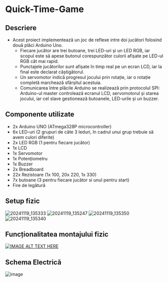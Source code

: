 # Quick-Time-Game
## Descriere
* Acest proiect implementează un joc de reflexe intre doi jucători folosind două plăci Arduino Uno.
  * Fiecare jucător are trei butoane, trei LED-uri și un LED RGB, iar scopul este să apese butonul corespunzător culorii afișate pe LED-ul RGB cât mai rapid.
  * Punctajele jucătorilor sunt afișate în timp real pe un ecran LCD, iar la final este declarat câștigătorul.
  * Un servomotor indică progresul jocului prin rotație, iar o rotație completă marchează sfârșitul acestuia.
  * Comunicarea între plăcile Arduino se realizează prin protocolul SPI: Arduino-ul master controlează ecranul LCD, servomotorul și starea jocului, iar cel slave gestionează butoanele, LED-urile și un buzzer.
## Componente utilizate
* 2x Arduino UNO (ATmega328P microcontroller)
* 6x LED-uri (2 grupuri de câte 3 leduri, în cadrul unui grup trebuie să avem culori diferite)
* 2x LED RGB (1 pentru fiecare jucător)
* 1x LCD
* 1x Servomotor
* 1x Potențiometru
* 1x Buzzer
* 2x Breadboard
* 22x Rezistoare (1x 100, 20x 220, 1x 330)
* 7x butoane (3 pentru fiecare jucător si unul pentru start)
* Fire de legătură
## Setup fizic
![20241119_135333](https://github.com/user-attachments/assets/6b9b253f-9630-469a-b801-cf9a8257a27f)
![20241119_135247](https://github.com/user-attachments/assets/1b89c08a-1dac-417c-ab32-3fdbef83928d)
![20241119_135350](https://github.com/user-attachments/assets/e3b99e4f-0a19-42a7-8e2d-9993b630cfac)
![20241119_135340](https://github.com/user-attachments/assets/89a7dc93-f021-4f25-86f6-18fcd33269d5)

## Funcționalitatea montajului fizic
[![IMAGE ALT TEXT HERE](https://img.youtube.com/vi/fg7UXB8JGXM/0.jpg)](https://www.youtube.com/watch?v=fg7UXB8JGXM)

## Schema Electrică
![image](https://github.com/user-attachments/assets/1af246a5-4dd4-4a22-9e64-43c932b32129)




